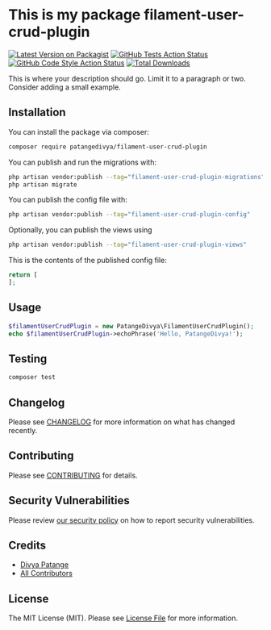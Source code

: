 # This is my package filament-user-crud-plugin

[![Latest Version on Packagist](https://img.shields.io/packagist/v/patangedivya/filament-user-crud-plugin.svg?style=flat-square)](https://packagist.org/packages/patangedivya/filament-user-crud-plugin)
[![GitHub Tests Action Status](https://img.shields.io/github/actions/workflow/status/patangedivya/filament-user-crud-plugin/run-tests.yml?branch=main&label=tests&style=flat-square)](https://github.com/patangedivya/filament-user-crud-plugin/actions?query=workflow%3Arun-tests+branch%3Amain)
[![GitHub Code Style Action Status](https://img.shields.io/github/actions/workflow/status/patangedivya/filament-user-crud-plugin/fix-php-code-styling.yml?branch=main&label=code%20style&style=flat-square)](https://github.com/patangedivya/filament-user-crud-plugin/actions?query=workflow%3A"Fix+PHP+code+styling"+branch%3Amain)
[![Total Downloads](https://img.shields.io/packagist/dt/patangedivya/filament-user-crud-plugin.svg?style=flat-square)](https://packagist.org/packages/patangedivya/filament-user-crud-plugin)



This is where your description should go. Limit it to a paragraph or two. Consider adding a small example.

## Installation

You can install the package via composer:

```bash
composer require patangedivya/filament-user-crud-plugin
```

You can publish and run the migrations with:

```bash
php artisan vendor:publish --tag="filament-user-crud-plugin-migrations"
php artisan migrate
```

You can publish the config file with:

```bash
php artisan vendor:publish --tag="filament-user-crud-plugin-config"
```

Optionally, you can publish the views using

```bash
php artisan vendor:publish --tag="filament-user-crud-plugin-views"
```

This is the contents of the published config file:

```php
return [
];
```

## Usage

```php
$filamentUserCrudPlugin = new PatangeDivya\FilamentUserCrudPlugin();
echo $filamentUserCrudPlugin->echoPhrase('Hello, PatangeDivya!');
```

## Testing

```bash
composer test
```

## Changelog

Please see [CHANGELOG](CHANGELOG.md) for more information on what has changed recently.

## Contributing

Please see [CONTRIBUTING](.github/CONTRIBUTING.md) for details.

## Security Vulnerabilities

Please review [our security policy](../../security/policy) on how to report security vulnerabilities.

## Credits

- [Divya Patange](https://github.com/PatangeDivya)
- [All Contributors](../../contributors)

## License

The MIT License (MIT). Please see [License File](LICENSE.md) for more information.
